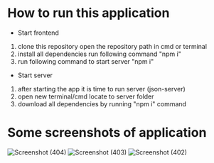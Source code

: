 # How to run this application
* Start frontend
1) clone this repository open the repository path in cmd or terminal
2) install all dependencies run following command "npm i"
3) run following command to start server "npm i"

* Start server
1) after starting the app it is time to run server (json-server)
2) open new terminal/cmd locate to server folder
3) download all dependencies by running "npm i" command

# Some screenshots of application

![Screenshot (404)](https://user-images.githubusercontent.com/45624770/136780460-405ddd4d-1c06-4031-a8c9-599c4e4703bb.png)
![Screenshot (403)](https://user-images.githubusercontent.com/45624770/136780582-700b9758-f099-404b-88c7-f5c81be75e66.png)
![Screenshot (402)](https://user-images.githubusercontent.com/45624770/136780618-d51c3daf-5741-4757-aaae-c7bd8bd9bf5e.png)
